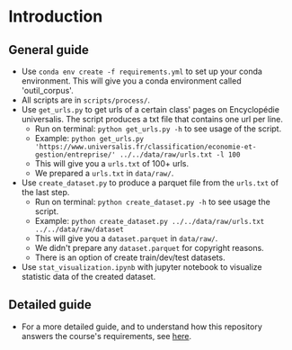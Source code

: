 # Introduction

## General guide

- Use `conda env create -f requirements.yml` to set up your conda environment. This will give you a conda environment called 'outil_corpus'.
- All scripts are in `scripts/process/`.
- Use `get_urls.py` to get urls of a certain class' pages on Encyclopédie universalis. The script produces a txt file that contains one url per line. 
	- Run on terminal: `python get_urls.py -h` to see usage of the script.
   	- Example: ```python get_urls.py 'https://www.universalis.fr/classification/economie-et-gestion/entreprise/' ../../data/raw/urls.txt -l 100```
	- This will give you a `urls.txt` of 100+ urls.
 	- We prepared a `urls.txt` in `data/raw/`.
- Use `create_dataset.py` to produce a parquet file from the `urls.txt` of the last step.
	- Run on terminal: `python create_dataset.py -h` to see usage the script.
	- Example: `python create_dataset.py ../../data/raw/urls.txt ../../data/raw/dataset`
	- This will give you a `dataset.parquet` in `data/raw/`.
   	- We didn't prepare any `dataset.parquet` for copyright reasons.
   	- There is an option of create train/dev/test datasets.
- Use `stat_visualization.ipynb` with jupyter notebook to visualize statistic data of the created dataset.
		
## Detailed guide
- For a more detailed guide, and to understand how this repository answers the course's requirements, see [here](https://github.com/CourantenCourant/Outil-traitement-corpus/blob/doc/rapport.md).
  
